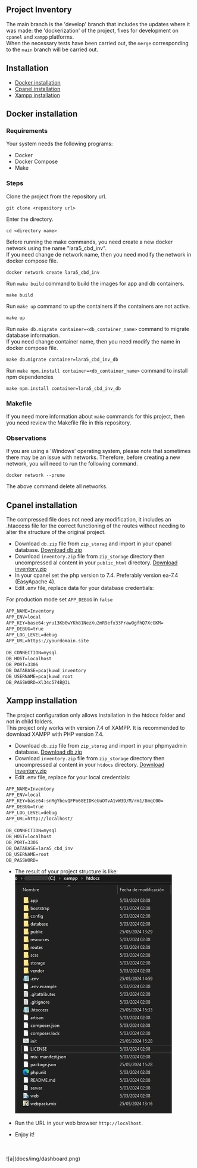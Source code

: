 ## Project Inventory
The main branch is the 'develop' branch that includes the updates where it was made: the 'dockerization' of the project, fixes for development on `cpanel` and `xampp` platforms.
<br>
When the necessary tests have been carried out, the `merge` corresponding to the `main` branch will be carried out.

## Installation

* [Docker installation](#Docker-installation)
* [Cpanel installation](#Cpanel-installation)
* [Xampp installation](#Xampp-installation)

## Docker installation

### Requirements

Your system needs the following programs:
* Docker
* Docker Compose
* Make

### Steps

Clone the project from the repository url.
```shell
git clone <repository url>
```

Enter the directory.
```shell
cd <directory name>
```

Before running the make commands, you need create a new docker network using the name "lara5_cbd_inv".
<br>
If you need change de network name, then you need modify the network in docker compose file.
```shell
docker network create lara5_cbd_inv
```

Run `make build` command to build the images for app and db containers.
```shell
make build
```

Run `make up` command to up the containers if the containers are not active.
```shell
make up
```

Run `make db.migrate container=<db_container_name>` command to migrate database information.
<br>
If you need change container name, then you need modify the name in docker compose file.
```shell
make db.migrate container=lara5_cbd_inv_db
```

Run `make npm.install container=<db_container_name>` command to install npm dependencies
```shell
make npm.install container=lara5_cbd_inv_db
```

### Makefile
If you need more information about `make` commands for this project, then you need review the Makefile file in this repository.

### Observations
If you are using a 'Windows' operating system, please note that sometimes there may be an issue with networks. Therefore, before creating a new network, you will need to run the following command.
```shell
docker network --prune
```
The above command delete all networks.

## Cpanel installation
The compressed file does not need any modification, it includes an .htaccess file for the correct functioning of the routes without needing to alter the structure of the original project.

* Download `db.zip` file from `zip_storag` and import in your cpanel database.
  [Download db.zip](https://raw.githubusercontent.com/pyabb/inventory/develop/zip_storage/db.zip)
* Download `inventory.zip` file from `zip_storage` directory then uncompressed al content in your `public_html` directory.
  [Download inventory.zip](https://raw.githubusercontent.com/pyabb/inventory/develop/zip_storage/inventory.zip)
* In your cpanel set the php version to 7.4. Preferably version ea-7.4 (EasyApache 4).
* Edit .env file, replace data for your database credentials:

For production mode set `APP_DEBUG` in `false`

```dotenv
APP_NAME=Inventory
APP_ENV=local
APP_KEY=base64:yru13Kb0wYKh81NezXu2mR9efx33PrawOgfhQ7XcGKM=
APP_DEBUG=true
APP_LOG_LEVEL=debug
APP_URL=https://yourdomain.site

DB_CONNECTION=mysql
DB_HOST=localhost
DB_PORT=3306
DB_DATABASE=pcajkuwd_inventory
DB_USERNAME=pcajkuwd_root
DB_PASSWORD=Xl34c574B@3L
```

## Xampp installation
The project configuration only allows installation in the htdocs folder and not in child folders.
<br>
This project only works with version 7.4 of XAMPP. It is recommended to download XAMPP with PHP version 7.4.

* Download `db.zip` file from `zip_storag` and import in your phpmyadmin database.
  [Download db.zip](https://raw.githubusercontent.com/pyabb/inventory/develop/zip_storage/db.zip)
* Download `inventory.zip` file from `zip_storage` directory then uncompressed al content in your `htdocs` directory.
  [Download inventory.zip](https://raw.githubusercontent.com/pyabb/inventory/develop/zip_storage/inventory.zip)
* Edit .env file, replace for your local credentials:


```dotenv
APP_NAME=Inventory
APP_ENV=local
APP_KEY=base64:snRgYbevQFPo68EIDKeUuOTvA1vW3D/M/rm1/8mqC00=
APP_DEBUG=true
APP_LOG_LEVEL=debug
APP_URL=http://localhost/

DB_CONNECTION=mysql
DB_HOST=localhost
DB_PORT=3306
DB_DATABASE=lara5_cbd_inv
DB_USERNAME=root
DB_PASSWORD=
```
* The result of your project structure is like:
  <br> ![](docs/img/structure.png)

* Run the URL in your web browser `http://localhost`.
* Enjoy it!
<br>
<br>
![a](docs/img/dashboard.png)

